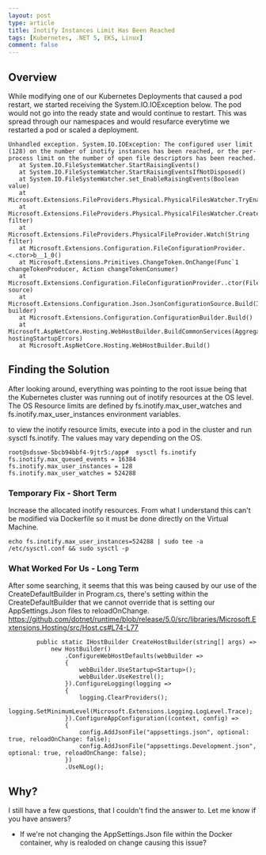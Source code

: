 ```yaml
---
layout: post
type: article
title: Inotify Instances Limit Has Been Reached
tags: [Kubernetes, .NET 5, EKS, Linux]
comment: false
---
```


## Overview
While modifying one of our Kubernetes Deployments that caused a pod restart, we started receiving the System.IO.IOException below. The pod would not go into the ready state and would continue to restart. This was spread through our namespaces and would resufarce everytime we restarted a pod or scaled a deployment. 

```
Unhandled exception. System.IO.IOException: The configured user limit (128) on the number of inotify instances has been reached, or the per-process limit on the number of open file descriptors has been reached.
   at System.IO.FileSystemWatcher.StartRaisingEvents()
   at System.IO.FileSystemWatcher.StartRaisingEventsIfNotDisposed()
   at System.IO.FileSystemWatcher.set_EnableRaisingEvents(Boolean value)
   at Microsoft.Extensions.FileProviders.Physical.PhysicalFilesWatcher.TryEnableFileSystemWatcher()
   at Microsoft.Extensions.FileProviders.Physical.PhysicalFilesWatcher.CreateFileChangeToken(String filter)
   at Microsoft.Extensions.FileProviders.PhysicalFileProvider.Watch(String filter)
   at Microsoft.Extensions.Configuration.FileConfigurationProvider.<.ctor>b__1_0()
   at Microsoft.Extensions.Primitives.ChangeToken.OnChange(Func`1 changeTokenProducer, Action changeTokenConsumer)
   at Microsoft.Extensions.Configuration.FileConfigurationProvider..ctor(FileConfigurationSource source)
   at Microsoft.Extensions.Configuration.Json.JsonConfigurationSource.Build(IConfigurationBuilder builder)
   at Microsoft.Extensions.Configuration.ConfigurationBuilder.Build()
   at Microsoft.AspNetCore.Hosting.WebHostBuilder.BuildCommonServices(AggregateException& hostingStartupErrors)
   at Microsoft.AspNetCore.Hosting.WebHostBuilder.Build()
```

## Finding the Solution
After looking around, everything was pointing to the root issue being that the Kubernetes cluster was running out of inotify resources at the OS level. The OS Resource limits are defined by fs.inotify.max_user_watches and fs.inotify.max_user_instances environment variables. 

to view the inotify resource limits, execute into a pod in the cluster and run sysctl fs.inotify. The values may vary depending on the OS.
```
root@sdsswe-5bcb94bbf4-9jtr5:/app#  sysctl fs.inotify
fs.inotify.max_queued_events = 16384
fs.inotify.max_user_instances = 128
fs.inotify.max_user_watches = 524288
```

### Temporary Fix - Short Term
Increase the allocated inotify resources. From what I understand this can't be modified via Dockerfile so it must be done directly on the Virtual Machine. 
```
echo fs.inotify.max_user_instances=524288 | sudo tee -a /etc/sysctl.conf && sudo sysctl -p
```

### What Worked For Us - Long Term
After some searching, it seems that this was being caused by our use of the CreateDefaultBuilder in Program.cs, there's setting within the CreateDefaultBuilder that we cannot override that is setting our AppSettings.Json files to reloadOnChange. https://github.com/dotnet/runtime/blob/release/5.0/src/libraries/Microsoft.Extensions.Hosting/src/Host.cs#L74-L77 

```
        public static IHostBuilder CreateHostBuilder(string[] args) =>
            new HostBuilder()
                .ConfigureWebHostDefaults(webBuilder =>
                {
                    webBuilder.UseStartup<Startup>();
                    webBuilder.UseKestrel();
                }).ConfigureLogging(logging =>
                {
                    logging.ClearProviders();
                    logging.SetMinimumLevel(Microsoft.Extensions.Logging.LogLevel.Trace);
                }).ConfigureAppConfiguration((context, config) =>
                {
                    config.AddJsonFile("appsettings.json", optional: true, reloadOnChange: false);
                    config.AddJsonFile("appsettings.Development.json", optional: true, reloadOnChange: false);
                })
                .UseNLog();
```
## Why?
I still have a few questions, that I couldn't find the answer to. Let me know if you have answers?
- If we're not changing the AppSettings.Json file within the Docker container, why is realoded on change causing this issue?